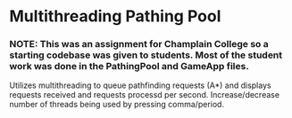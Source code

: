 # Multithreading Pathing Pool
### NOTE: This was an assignment for Champlain College so a starting codebase was given to students. Most of the student work was done in the PathingPool and GameApp files.
Utilizes multithreading to queue pathfinding requests (A*) and displays requests received and requests processd per second. Increase/decrease number of threads being used by pressing comma/period.
